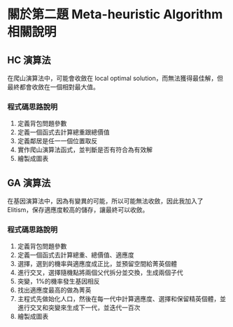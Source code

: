 # 關於第二題 Meta-heuristic Algorithm 相關說明
## HC 演算法
在爬山演算法中，可能會收斂在 local optimal solution，而無法獲得最佳解，但最終都會收斂在一個相對最大值。

### 程式碼思路說明
1. 定義背包問題參數
2. 定義一個函式去計算總重跟總價值
3. 定義鄰居是任一一個位置取反
4. 實作爬山演算法函式，並判斷是否有符合為有效解
5. 繪製成圖表

## GA 演算法
在基因演算法中，因為有變異的可能，所以可能無法收斂，因此我加入了 Elitism，保存適應度較高的儲存，讓最終可以收斂。

### 程式碼思路說明
1. 定義背包問題參數
2. 定義一個函式去計算總重、總價值、適應度
3. 選擇，選到的機率與適應度成正比，並預留空間給菁英個體
4. 進行交叉，選擇隨機點將兩個父代拆分並交換，生成兩個子代
5. 突變，1%的機率發生基因相反
6. 找出適應度最高的做為菁英
7. 主程式先做始化人口，然後在每一代中計算適應度、選擇和保留精英個體，並進行交叉和突變來生成下一代，並迭代一百次
8. 繪製成圖表